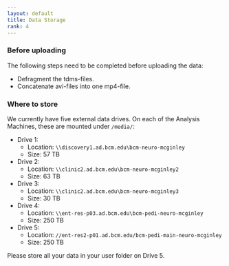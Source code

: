 ```yaml
---
layout: default
title: Data Storage
rank: 4
---
```


### Before uploading
The following steps need to be completed before uploading the data:
* Defragment the tdms-files.
* Concatenate avi-files into one mp4-file.

### Where to store
We currently have five external data drives. On each of the Analysis Machines, these are mounted under `/media/`:
* Drive 1:
    * Location: `\\discovery1.ad.bcm.edu\bcm-neuro-mcginley`
    * Size: 57 TB
* Drive 2:
    * Location: `\\clinic2.ad.bcm.edu\bcm-neuro-mcginley2`
    * Size: 63 TB
* Drive 3:
    * Location: `\\clinic2.ad.bcm.edu\bcm-neuro-mcginley3`
    * Size: 30 TB
* Drive 4:
    * Location: `\\ent-res-p03.ad.bcm.edu\bcm-pedi-neuro-mcginley`
    * Size: 250 TB
* Drive 5:
    * Location: `//ent-res2-p01.ad.bcm.edu/bcm-pedi-main-neuro-mcginley`
    * Size: 250 TB

Please store all your data in your user folder on Drive 5.